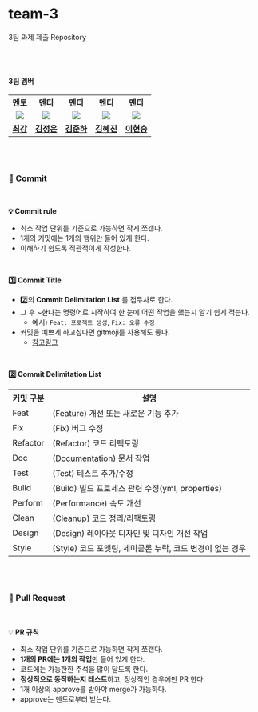 # team-3
3팀 과제 제출 Repository

<br><br>

#### 3팀 멤버

<table width="50%" align="center">
    <tr>
        <td align="center"><b>멘토</b></td>
        <td align="center"><b>멘티</b></td>
        <td align="center"><b>멘티</b></td>
        <td align="center"><b>멘티</b></td>
        <td align="center"><b>멘티</b></td>
    </tr>
    <tr>
        <td align="center"><img src="https://avatars.githubusercontent.com/u/109474668?v=4"></td>
        <td align="center"><img src="https://avatars.githubusercontent.com/u/147065885?v=4"></td>
        <td align="center"><img src="https://avatars.githubusercontent.com/u/94986147?v=4"></td>
         <td align="center"><img src="https://avatars.githubusercontent.com/u/147326233?v=4"></td>
        <td align="center"><img src="https://avatars.githubusercontent.com/u/77336664?v=4"></td>
    </tr>
    <tr>
        <td align="center"><b><a href="https://github.com/y2hscmtk">최강</a></b></td>
        <td align="center"><b><a href="https://github.com/jungeun123">김정은</a></b></td>
        <td align="center"><b><a href="https://github.com/junhaa">김준하</a></b></td>
        <td align="center"><b><a href="https://github.com/khyaejin">김혜진</a></b></td>
        <td align="center"><b><a href="https://github.com/gesal03">이현승</a></b></td>
    </tr>
</table>


<br><br>

### 📌 Commit

<br>

**💡 Commit rule**
- 최소 작업 단위를 기준으로 가능하면 작게 쪼갠다.
- 1개의 커밋에는 1개의 행위만 들어 있게 한다.
- 이해하기 쉽도록 직관적이게 작성한다.

<br>

**1️⃣ Commit Title**
- 2️⃣의 **Commit Delimitation List** 를 접두사로 한다.
- 그 후 ~한다는 명령어로 시작하여 한 눈에 어떤 작업을 했는지 알기 쉽게 적는다.
    - 예시) `Feat: 프로젝트 생성`, `Fix: 오류 수정`
- 커밋을 예쁘게 하고싶다면 gitmoji를 사용해도 좋다.
  - [참고링크](https://inpa.tistory.com/entry/GIT-%E2%9A%A1%EF%B8%8F-Gitmoji-%EC%82%AC%EC%9A%A9%EB%B2%95-Gitmoji-cli)

<br>

**2️⃣ Commit Delimitation List**

<table>
    <tr>
        <th>커밋 구분</th>
        <th>설명</th>
    </tr>
    <tr>
        <td>Feat</td>
        <td>(Feature) 개선 또는 새로운 기능 추가</td>
    </tr>
    <tr>
        <td>Fix</td>
        <td>(Fix) 버그 수정</td>
    </tr>
    <tr>
        <td>Refactor</td>
        <td>(Refactor) 코드 리팩토링</td>
    </tr>
    <tr>
        <td>Doc</td>
        <td>(Documentation) 문서 작업</td>
    </tr>
    <tr>
        <td>Test</td>
        <td>(Test) 테스트 추가/수정</td>
    </tr>
    <tr>
        <td>Build</td>
        <td>(Build) 빌드 프로세스 관련 수정(yml, properties)</td>
    </tr>
    <tr>
        <td>Perform</td>
        <td>(Performance) 속도 개선</td>
    </tr>
    <tr>
        <td>Clean</td>
        <td>(Cleanup) 코드 정리/리팩토링</td>
    </tr>
    <tr>
        <td>Design</td>
        <td>(Design) 레이아웃 디자인 및 디자인 개선 작업</td>
    </tr>
    <tr>
        <td>Style</td>
        <td>(Style) 코드 포맷팅, 세미콜론 누락, 코드 변경이 없는 경우</td>
    </tr>
</table>

<br><br>

### 📌 Pull Request

<br>

💡 **PR 규칙**

- 최소 작업 단위를 기준으로 가능하면 작게 쪼갠다.
- **1개의 PR에는 1개의 작업**만 들어 있게 한다.
- 코드에는 가능한한 주석을 많이 달도록 한다.
- **정상적으로 동작하는지 테스트**하고, 정상적인 경우에만 PR 한다.
- 1개 이상의 approve를 받아야 merge가 가능하다.
- approve는 멘토로부터 받는다.
